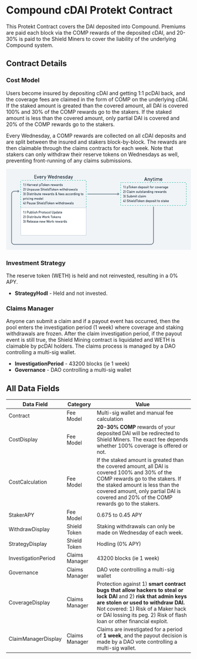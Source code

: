 # Compound cDAI Protekt Contract
This Protekt Contract covers the DAI deposited into Compound. Premiums are paid each block via the COMP rewards of the deposited cDAI, and 20-30% is paid to the Shield Miners to cover the liability of the underlying Compound system.

## Contract Details

### Cost Model
Users become insured by depositing cDAI and getting 1:1 pcDAI back, and the coverage fees are claimed in the form of COMP on the underlying cDAI. If the staked amount is greated than the covered amount, all DAI is covered 100% and 30% of the COMP rewards go to the stakers. If the staked amount is less than the covered amount, only partial DAI is covered and 20% of the COMP rewards go to the stakers. 

Every Wednesday, a COMP rewards are collected on all cDAI deposits and are split between the insured and stakers block-by-block. The rewards are then claimable through the claims contracts for each week. Note that stakers can only withdraw their reserve tokens on Wednesdays as well, preventing front-running of any claims submissions.

![Protekt Weekly Cycle](/docs/img/protekt-weekly-cycle.png)

### Investment Strategy
The reserve token (WETH) is held and not reinvested, resulting in a 0% APY.
* **StrategyHodl** - Held and not invested.

### Claims Manager
Anyone can submit a claim and if a payout event has occurred, then the pool enters the investigation period (1 week) where coverage and staking withdrawals are frozen. After the claim investigation period, if the payout event is still true, the Shield Mining contract is liquidated and WETH is claimable by pcDAI holders. The claims process is managed by a DAO controlling a multi-sig wallet.
* **InvestigationPeriod** - 43200 blocks (ie 1 week)
* **Governance** - DAO controlling a multi-sig wallet

## All Data Fields
| Data Field | Category | Value |
|---------|----------|---------|
|Contract|Fee Model|Multi-sig wallet and manual fee calculation|
|CostDisplay|Fee Model|**20-30% COMP** rewards of your deposited DAI will be redirected to Shield Miners. The exact fee depends whether 100% coverage is offered or not.|
|CostCalculation|Fee Model|If the staked amount is greated than the covered amount, all DAI is covered 100% and 30% of the COMP rewards go to the stakers. If the staked amount is less than the covered amount, only partial DAI is covered and 20% of the COMP rewards go to the stakers.|
|StakerAPY|Fee Model|0.675 to 0.45 APY|
|WithdrawDisplay|Shield Token|Staking withdrawals can only be made on Wednesday of each week.|
|StrategyDisplay|Shield Token|Hodling (0% APY)|
|InvestigationPeriod|Claims Manager|43200 blocks (ie 1 week)|
|Governance|Claims Manager|DAO vote controlling a multi-sig wallet|
|CoverageDisplay|Claims Manager|Protection against 1) **smart contract bugs that allow hackers to steal or lock DAI** and 2) **risk that admin keys are stolen or used to withdraw DAI.** Not covered: 1) Risk of a Maker hack or DAI lossing its peg. 2) Risk of flash loan or other financial exploit.|
|ClaimManagerDisplay|Claims Manager|Claims are investigated for a period of **1 week**, and the payout decision is made by a DAO vote controlling a multi-sig wallet.|